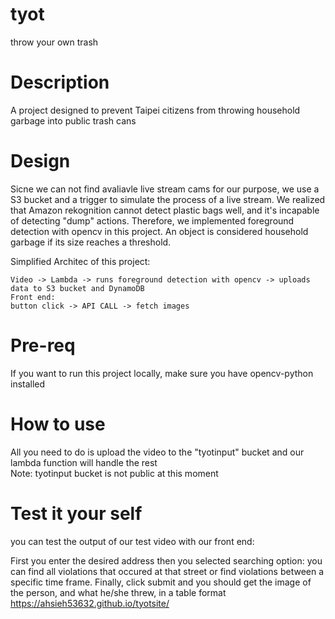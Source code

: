 # tyot
throw your own trash

# Description
A project designed to prevent Taipei citizens from throwing household garbage into public trash cans

# Design
Sicne we can not find avaliavle live stream cams  for our purpose, we use a S3 bucket and a trigger to simulate the process of a live stream.
We realized that Amazon rekognition cannot detect plastic bags well, and it's incapable of detecting "dump" actions. 
Therefore, we implemented foreground detection with opencv in this project. 
An object is considered household garbage if its size reaches a threshold.

Simplified Architec of this project:
```
Video -> Lambda -> runs foreground detection with opencv -> uploads data to S3 bucket and DynamoDB
Front end:
button click -> API CALL -> fetch images
```

# Pre-req
If you want to run this project locally, make sure you have opencv-python installed

# How to use
All you need to do is upload the video to the "tyotinput" bucket and our lambda function will handle the rest <br />
Note: tyotinput bucket is not public at this moment

# Test it your self
you can test the output of our test video with our front end:

First you enter the desired address
then you selected searching option: you can find all violations that occured at that street or find violations between a specific time frame. 
Finally, click submit and you should get the image of the person, and what he/she threw, in a table format 
https://ahsieh53632.github.io/tyotsite/

